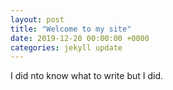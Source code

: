 ```yaml
---
layout: post
title: "Welcome to my site"
date: 2019-12-20 00:00:00 +0000
categories: jekyll update
---
```

I did nto know what to write but I did.